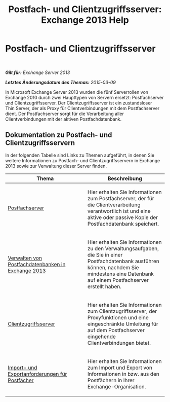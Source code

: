 ﻿---
title: 'Postfach- und Clientzugriffsserver: Exchange 2013 Help'
TOCTitle: Postfach- und Clientzugriffsserver
ms:assetid: 5bc54c8c-e445-494e-9047-9a1a5af7b7fa
ms:mtpsurl: https://technet.microsoft.com/de-de/library/JJ150519(v=EXCHG.150)
ms:contentKeyID: 50475755
ms.date: 04/24/2018
mtps_version: v=EXCHG.150
ms.translationtype: HT
---

# Postfach- und Clientzugriffsserver

 

_**Gilt für:** Exchange Server 2013_

_**Letztes Änderungsdatum des Themas:** 2015-03-09_

In Microsoft Exchange Server 2013 wurden die fünf Serverrollen von Exchange 2010 durch zwei Haupttypen von Servern ersetzt: Postfachserver und Clientzugriffsserver. Der Clientzugriffsserver ist ein zustandsloser Thin Server, der als Proxy für Clientverbindungen mit dem Postfachserver dient. Der Postfachserver sorgt für die Verarbeitung aller Clientverbindungen mit der aktiven Postfachdatenbank.

## Dokumentation zu Postfach- und Clientzugriffsservern

In der folgenden Tabelle sind Links zu Themen aufgeführt, in denen Sie weitere Informationen zu Postfach- und Clientzugriffsservern in Exchange 2013 sowie zur Verwaltung dieser Server finden.


<table>
<colgroup>
<col style="width: 50%" />
<col style="width: 50%" />
</colgroup>
<thead>
<tr class="header">
<th>Thema</th>
<th>Beschreibung</th>
</tr>
</thead>
<tbody>
<tr class="odd">
<td><p><a href="mailbox-server-exchange-2013-help.md">Postfachserver</a></p></td>
<td><p>Hier erhalten Sie Informationen zum Postfachserver, der für die Clientverarbeitung verantwortlich ist und eine aktive oder passive Kopie der Postfachdatenbank speichert.</p></td>
</tr>
<tr class="even">
<td><p><a href="manage-mailbox-databases-in-exchange-2013-exchange-2013-help.md">Verwalten von Postfachdatenbanken in Exchange 2013</a></p></td>
<td><p>Hier erhalten Sie Informationen zu den Verwaltungsaufgaben, die Sie in einer Postfachdatenbank ausführen können, nachdem Sie mindestens eine Datenbank auf einem Postfachserver erstellt haben.</p></td>
</tr>
<tr class="odd">
<td><p><a href="client-access-server-exchange-2013-help.md">Clientzugriffsserver</a></p></td>
<td><p>Hier erhalten Sie Informationen zum Clientzugriffsserver, der Proxyfunktionen und eine eingeschränkte Umleitung für auf dem Postfachserver eingehende Clientverbindungen bietet.</p></td>
</tr>
<tr class="even">
<td><p><a href="mailbox-import-and-export-requests-exchange-2013-help.md">Import- und Exportanforderungen für Postfächer</a></p></td>
<td><p>Hier erhalten Sie Informationen zum Import und Export von Informationen in bzw. aus den Postfächern in Ihrer Exchange-Organisation.</p></td>
</tr>
</tbody>
</table>

